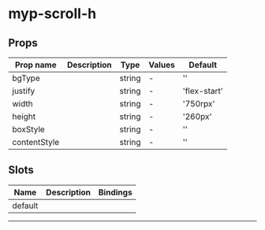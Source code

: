 # myp-scroll-h

## Props

| Prop name    | Description | Type   | Values | Default      |
| ------------ | ----------- | ------ | ------ | ------------ |
| bgType       |             | string | -      | ''           |
| justify      |             | string | -      | 'flex-start' |
| width        |             | string | -      | '750rpx'     |
| height       |             | string | -      | '260px'      |
| boxStyle     |             | string | -      | ''           |
| contentStyle |             | string | -      | ''           |

## Slots

| Name    | Description | Bindings |
| ------- | ----------- | -------- |
| default |             |          |

---
